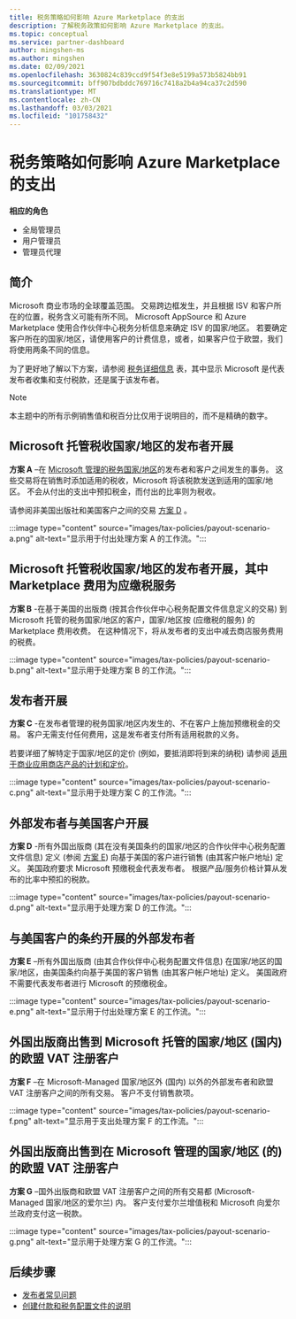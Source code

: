 ```yaml
---
title: 税务策略如何影响 Azure Marketplace 的支出
description: 了解税务政策如何影响 Azure Marketplace 的支出。
ms.topic: conceptual
ms.service: partner-dashboard
author: mingshen-ms
ms.author: mingshen
ms.date: 02/09/2021
ms.openlocfilehash: 3630824c839ccd9f54f3e8e5199a573b5824bb91
ms.sourcegitcommit: bff907bdbddc769716c7418a2b4a94ca37c2d590
ms.translationtype: MT
ms.contentlocale: zh-CN
ms.lasthandoff: 03/03/2021
ms.locfileid: "101758432"
---
```

# <a name="how-tax-policies-affect-payout-for-azure-marketplace"></a>税务策略如何影响 Azure Marketplace 的支出

**相应的角色**
-    全局管理员
-    用户管理员
-    管理员代理

## <a name="introduction"></a>简介

Microsoft 商业市场的全球覆盖范围。 交易跨边框发生，并且根据 ISV 和客户所在的位置，税务含义可能有所不同。 Microsoft AppSource 和 Azure Marketplace 使用合作伙伴中心税务分析信息来确定 ISV 的国家/地区。 若要确定客户所在的国家/地区，请使用客户的计费信息，或者，如果客户位于欧盟，我们将使用两条不同的信息。

为了更好地了解以下方案，请参阅 [税务详细信息](tax-details-marketplace.md) 表，其中显示 Microsoft 是代表发布者收集和支付税款，还是属于该发布者。

> [!NOTE]
> 本主题中的所有示例销售值和税百分比仅用于说明目的，而不是精确的数字。

## <a name="publisher-transacts-in-microsoft-managed-tax-country"></a>Microsoft 托管税收国家/地区的发布者开展

**方案 A** –在 [Microsoft 管理的税务国家/地区](tax-details-marketplace.md#microsoft-managed-countries)的发布者和客户之间发生的事务。 这些交易将在销售时添加适用的税收，Microsoft 将该税款发送到适用的国家/地区。 不会从付出的支出中预扣税金，而付出的比率则为税收。

请参阅非美国出版社和美国客户之间的交易 [方案 D](#foreign-publisher-transacts-with-us-customer) 。

:::image type="content" source="images/tax-policies/payout-scenario-a.png" alt-text="显示用于付出处理方案 A 的工作流。":::

## <a name="publisher-transacts-in-microsoft-managed-tax-country-where-marketplace-fee-is-taxable-service"></a>Microsoft 托管税收国家/地区的发布者开展，其中 Marketplace 费用为应缴税服务

**方案 B** -在基于美国的出版商 (按其合作伙伴中心税务配置文件信息定义的交易) 到 Microsoft 托管的税务国家/地区的客户，国家/地区按 (应缴税的服务) 的 Marketplace 费用收费。 在这种情况下，将从发布者的支出中减去商店服务费用的税费。

:::image type="content" source="images/tax-policies/payout-scenario-b.png" alt-text="显示用于处理方案 B 的工作流。":::

## <a name="publisher-transacts-in-publisher-managed-tax-country"></a>发布者开展

**方案 C** -在发布者管理的税务国家/地区内发生的、不在客户上施加预缴税金的交易。 客户无需支付任何费用，这是发布者支付所有适用税款的义务。

若要详细了解特定于国家/地区的定价 (例如，要抵消即将到来的纳税) 请参阅 [适用于商业应用商店产品的计划和定价](https://docs.microsoft.com/azure/marketplace/plans-pricing#custom-prices)。

:::image type="content" source="images/tax-policies/payout-scenario-c.png" alt-text="显示用于处理方案 C 的工作流。":::

## <a name="foreign-publisher-transacts-with-us-customer"></a>外部发布者与美国客户开展

**方案 D** -所有外国出版商 (其在没有美国条约的国家/地区的合作伙伴中心税务配置文件信息) 定义 (参阅 [方案 E](#foreign-publisher-with-a-treaty-transacts-with-us-customer)) 向基于美国的客户进行销售 (由其客户帐户地址) 定义。 美国政府要求 Microsoft 预缴税金代表发布者。 根据产品/服务价格计算从发布的比率中预扣的税款。

:::image type="content" source="images/tax-policies/payout-scenario-d.png" alt-text="显示用于处理方案 D 的工作流。":::

## <a name="foreign-publisher-with-a-treaty-transacts-with-us-customer"></a>与美国客户的条约开展的外部发布者

**方案 E** –所有外国出版商 (由其合作伙伴中心税务配置文件信息) 在国家/地区的国家/地区，由美国条约向基于美国的客户销售 (由其客户帐户地址) 定义。 美国政府不需要代表发布者进行 Microsoft 的预缴税金。

:::image type="content" source="images/tax-policies/payout-scenario-e.png" alt-text="显示用于付出处理方案 E 的工作流。":::

## <a name="foreign-publisher-sells-to-an-eu-vat-registered-customer-in-a-microsoft-managed-country-outside-ireland"></a>外国出版商出售到 Microsoft 托管的国家/地区 (国内) 的欧盟 VAT 注册客户

**方案 F** –在 Microsoft-Managed 国家/地区外 (国内) 以外的外部发布者和欧盟 VAT 注册客户之间的所有交易。 客户不支付销售款项。

:::image type="content" source="images/tax-policies/payout-scenario-f.png" alt-text="显示用于支出处理方案 F 的工作流。":::

## <a name="foreign-publisher-sells-to-an-eu-vat-registered-customer-in-a-microsoft-managed-country-in-ireland"></a>外国出版商出售到在 Microsoft 管理的国家/地区 (的) 的欧盟 VAT 注册客户

**方案 G** –国外出版商和欧盟 VAT 注册客户之间的所有交易都 (Microsoft-Managed 国家/地区的爱尔兰) 内。 客户支付爱尔兰增值税和 Microsoft 向爱尔兰政府支付这一税款。

:::image type="content" source="images/tax-policies/payout-scenario-g.png" alt-text="显示用于处理方案 G 的工作流。":::

## <a name="next-steps"></a>后续步骤

- [发布者常见问题](https://docs.microsoft.com/azure/marketplace/marketplace-faq-publisher-guide)
- [创建付款和税务配置文件的说明](https://docs.microsoft.com/partner-center/set-up-your-payout-account?context=/azure/marketplace/context/context#create-a-payment-profile)
